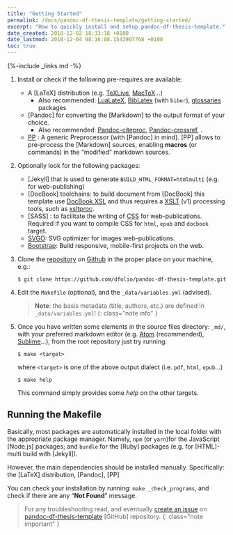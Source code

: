 ```yaml
---
title: "Getting Started"
permalink: /docs/pandoc-df-thesis-template/getting-started/
excerpt: "How to quickly install and setup pandoc-df-thesis-template."
date_created: 2018-12-02 18:33:18 +0100
date_lastmod: 2018-12-04 08:16:08.1543907768 +0100
toc: true
---
```


{%-include _links.md -%}

1. Install or check if the following pre-requires are available:
   - A [LaTeX] distribution (e.g. [TeXLive](http://www.tug.org/texlive/), [MacTeX](https://tug.org/mactex/)…)
     - Also recommended: [LuaLateX](http://www.luatex.org/), [BibLatex](https://github.com/plk/biblatex/) (with `biber`), [glossaries](http://www.ctan.org/pkg/glossaries/) packages
   - [Pandoc] for converting the [Markdown] to the output format of your choice.
     - Also recommended: [Pandoc-citeproc](https://github.com/jgm/pandoc-citeproc), [Pandoc-crossref](http://lierdakil.github.io/pandoc-crossref/), .
   - [PP](**mandatory**) : A generic Preprocessor (with [Pandoc] in mind).
    [PP] allows to pre-process the [Markdown] sources, enabling **macros** (or commands) in the “modified” markdown sources.

2. Optionally look for the following packages:
   - [Jekyll] that is used to generate `BUILD_HTML_FORMAT=htmlmulti` (e.g. for web-publishing)
   - [DocBook] toolchains: to build document from [DocBook] this template use [DocBook XSL](http://www.sagehill.net/book-description.html) and thus requires a [XSLT](https://www.w3.org/TR/xslt/) (v1) processing tools, such as [xsltproc](http://xmlsoft.org/XSLT/xsltproc.html).
   - [SASS] : to facilitate the writing of [CSS](https://www.w3schools.com/css/) for web-publications.
   Required if you want to compile CSS for `html`, `epub` and `docbook` target.
   - [SVGO](https://github.com/svg/svgo): SVG optimizer for images web-publications.
   - [Bootstrap](https://getbootstrap.com): Build responsive, mobile-first projects on the web.

3. Clone the [repository](https://github.com/dfolio/pandoc-df-thesis-template) on [Github](https://github.com/) in the proper place on your machine, e.g.:

   ```console
   $ git clone https://github.com/dfolio/pandoc-df-thesis-template.git
   ```

4. Edit the `Makefile` (optional), and the `_data/variables.yml` (advised).

    >  **Note**: the basis metadata (title, authors, etc.) are defined in `_data/variables.yml`!
    {: class="note info" }

5. Once you have written some elements in the source files directory:  `_md/`, with your preferred markdown editor (e.g. [Atom](https://atom.io) (recommended), [Sublime](https://www.sublimetext.com/)…), from the root repository just try running:

   ```console
   $ make <target>
   ```

   where `<target>` is one of the above output dialect (i.e. `pdf`, `html`, `epub`…)

   ```console
   $ make help
   ```

   This command simply provides some _help_ on the other targets.

## Running the Makefile

Basically, most packages are automatically installed in the local folder with the appropriate package manager.
Namely,
`npm` (or `yarn`)for the JavaScript [Node.js] packages; and
`bundle` for the [Ruby] packages (e.g. for [HTML]-multi build with [Jekyll]).

However, the main dependencies should be installed manually.
Specifically: the [LaTeX] distribution, [Pandoc], [PP]

You can check your installation by running: `make _check_programs`, and check if there are any “**Not Found**” message.

> For any  troubleshooting read, and eventually [create an issue](//github.com/dfolio/pandoc-df-thesis-template/issues) on [pandoc-df-thesis-template](//github.com/dfolio/pandoc-df-thesis-template/) [GitHub] repository.
{: class="note important" }

